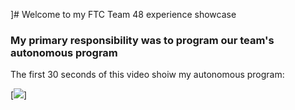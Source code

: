 ]# Welcome to my FTC Team 48 experience showcase

### My primary responsibility was to program our team's autonomous program

The first 30 seconds of this video shoiw my autonomous program:

[![](https://lbschools-my.sharepoint.com/:v:/g/personal/201220759_lbschools_net/EY0qz0yCNVxHuKWEjOHbVk4BZHccXxIVWBBjIMCB07KnLg?e=oEfWR8)]

